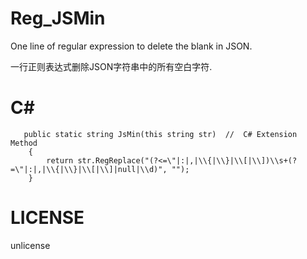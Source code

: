 # Reg_JSMin
One line of regular expression to delete the blank in JSON.

一行正则表达式删除JSON字符串中的所有空白字符.

 
C#
===
```
   public static string JsMin(this string str)  //  C# Extension Method
    {
        return str.RegReplace("(?<=\"|:|,|\\{|\\}|\\[|\\])\\s+(?=\"|:|,|\\{|\\}|\\[|\\]|null|\\d)", "");
    }
```



LICENSE
===
unlicense
